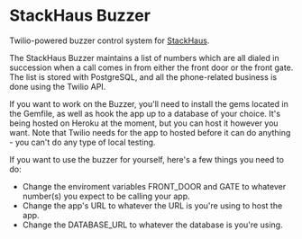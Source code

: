 StackHaus Buzzer
===============

Twilio-powered buzzer control system for [StackHaus](http://fullstack.ca/stackhaus).

The StackHaus Buzzer maintains a list of numbers which are all dialed in succession when a call comes in from either the front door or the front gate. The list is stored with PostgreSQL, and all the phone-related business is done using the Twilio API. 

If you want to work on the Buzzer, you'll need to install the gems located in the Gemfile, as well as hook the app up to a database of your choice. It's being hosted on Heroku at the moment, but you can host it however you want. Note that Twilio needs for the app to hosted before it can do anything - you can't do any type of local testing. 

If you want to use the buzzer for yourself, here's a few things you need to do:

- Change the enviroment variables FRONT_DOOR and GATE to whatever number(s) you expect to be calling your app.
- Change the app's URL to whatever the URL is you're using to host the app. 
- Change the DATABASE_URL to whatever the database is you're using. 



